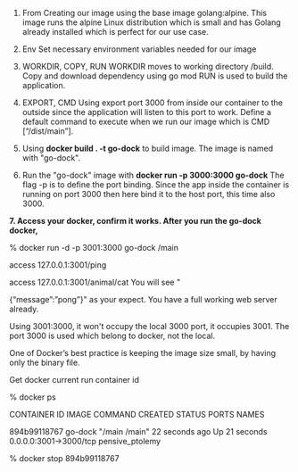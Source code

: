1. From Creating our image using the base image golang:alpine. This image runs the alpine Linux distribution which is small and has Golang already
   installed which is perfect for our use case.

2. Env Set necessary environment variables needed for our image

3. WORKDIR, COPY, RUN WORKDIR moves to working directory /build. Copy and download dependency using go mod RUN is used
   to build the application.

4. EXPORT, CMD Using export port 3000 from inside our container to the outside since the application will listen to this port to work. Define a default
   command to execute when we run our image which is CMD [“/dist/main”].

5. Using **docker build . -t go-dock** to build image. The image is named with "go-dock".

6. Run the "go-dock" image with **docker run -p 3000:3000 go-dock**
   The flag -p is to define the port binding. Since the app inside the container is running on port 3000 then here bind it to the host port, this time
   also 3000.

**7. Access your docker, confirm it works. After you run the go-dock docker,**

% docker run -d -p 3001:3000 go-dock /main

access 127.0.0.1:3001/ping

access 127.0.0.1:3001/animal/cat You will see "

{“message”:”pong”}" as your expect. You have a full working web server already.

Using 3001:3000, it won't occupy the local 3000 port, it occupies 3001. The port 3000 is used which belong to docker, not the local.

One of Docker’s best practice is keeping the image size small, by having only the binary file.

Get docker current run container id

% docker ps

CONTAINER ID IMAGE COMMAND CREATED STATUS PORTS NAMES

894b99118767 go-dock   "/main /main"   22 seconds ago Up 21 seconds 0.0.0.0:3001->3000/tcp pensive_ptolemy

<docker stop container-id>

% docker stop 894b99118767
